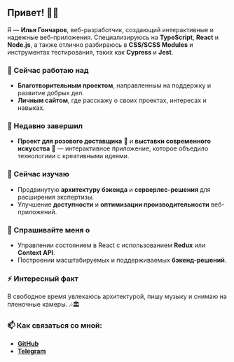 ## Привет! 👋🏻  

Я — **Илья Гончаров**, веб-разработчик, создающий интерактивные и надежные веб-приложения. Специализируюсь на **TypeScript**, **React** и **Node.js**, а также отлично разбираюсь в **CSS/SCSS Modules** и инструментах тестирования, таких как **Cypress** и **Jest**.  

### 🔭 Сейчас работаю над  
- **Благотворительным проектом**, направленным на поддержку и развитие добрых дел.  
- **Личным сайтом**, где расскажу о своих проектах, интересах и навыках.  

### 🏁 Недавно завершил  
- **Проект для розового доставщика** 🛵 и **выставки современного искусства** 🎨 — интерактивное приложение, которое объедило технологиии с креативными идеями.  

### 🌱 Сейчас изучаю  
- Продвинутую **архитектуру бэкенда** и **серверлес-решения** для расширения экспертизы.  
- Улучшение **доступности** и **оптимизации производительности** веб-приложений.  

### 💬 Спрашивайте меня о  
- Управлении состоянием в React с использованием **Redux** или **Context API**.  
- Построении масштабируемых и поддерживаемых **бэкенд-решений**.  

### ⚡ Интересный факт  
В свободное время увлекаюсь архитектурой, пишу музыку и снимаю на пленочные камеры. 🎶🏛️  

### 📫 Как связаться со мной:  
- **[GitHub](https://github.com/illiaGoncharov)**  
- **[Telegram](https://t.me/illiaGoncharov)**  
